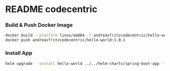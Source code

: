 # README codecentric

### Build & Push Docker Image
```bash
docker build --platform linux/amd64 -t andreasfritzcodecentric/hello-world:1.0.1 .
docker push andreasfritzcodecentric/hello-world:1.0.1
```

### Install App
```bash
helm upgrade --install hello-world ../../helm-charts/spring-boot-app -f deployment/values-codecentric.yaml
```
